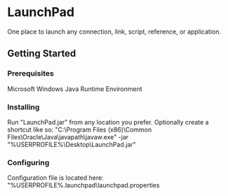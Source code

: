 # LaunchPad 

One place to launch any connection, link, script, reference, or application.

## Getting Started

### Prerequisites

Microsoft Windows
Java Runtime Environment

### Installing

Run "LaunchPad.jar" from any location you prefer.  Optionally create a shortcut like so:
"C:\Program Files (x86)\Common Files\Oracle\Java\javapath\javaw.exe" -jar "%USERPROFILE%\Desktop\LaunchPad.jar"


### Configuring

Configuration file is located here:
"%USERPROFILE%\.launchpad\launchpad.properties